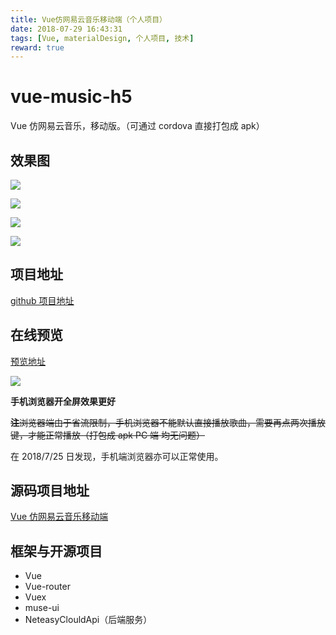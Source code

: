 ```yaml
---
title: Vue仿网易云音乐移动端（个人项目）
date: 2018-07-29 16:43:31
tags: [Vue, materialDesign, 个人项目, 技术]
reward: true
---
```


# vue-music-h5

Vue 仿网易云音乐，移动版。（可通过 cordova 直接打包成 apk）

<!-- more -->

## 效果图

![](https://ws1.sinaimg.cn/large/0064OUUqly1ftogxmgtk0j30u01hcqv5.jpg)

![](https://ws1.sinaimg.cn/large/0064OUUqly1ftogxjro2tj30u01hcwur.jpg)

![](https://ws1.sinaimg.cn/large/0064OUUqly1ftogxgolmhj30u01hckg2.jpg)

![](https://ws1.sinaimg.cn/large/0064OUUqly1ftogxdfrmej30u01hc7dx.jpg)

## 项目地址

[github 项目地址](https://github.com/snoopy1996/express-angularjs-EMS)

## 在线预览

[预览地址](http://supersy.xyz/music-wy)

![](https://ws1.sinaimg.cn/large/0064OUUqly1ftoh0r5fpcj308307rdg0.jpg)

**手机浏览器开全屏效果更好**

~~**注**浏览器端由于省流限制，手机浏览器不能默认直接播放歌曲，需要再点两次播放键，才能正常播放（打包成 apk PC 端 均无问题）~~

在 2018/7/25 日发现，手机端浏览器亦可以正常使用。

## 源码项目地址

[Vue 仿网易云音乐移动端](https://github.com/snoopy1996/vue-music-h5)

## 框架与开源项目

- Vue
- Vue-router
- Vuex
- muse-ui
- NeteasyClouldApi（后端服务）
